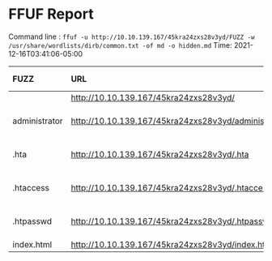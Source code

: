 # FFUF Report

  Command line : `ffuf -u http://10.10.139.167/45kra24zxs28v3yd/FUZZ -w /usr/share/wordlists/dirb/common.txt -of md -o hidden.md`
  Time: 2021-12-16T03:41:06-05:00

  | FUZZ | URL | Redirectlocation | Position | Status Code | Content Length | Content Words | Content Lines | Content Type | ResultFile |
  | :- | :-- | :--------------- | :---- | :------- | :---------- | :------------- | :------------ | :--------- | :----------- |
  |  | http://10.10.139.167/45kra24zxs28v3yd/ |  | 1 | 200 | 418 | 45 | 16 | text/html |  |
  | administrator | http://10.10.139.167/45kra24zxs28v3yd/administrator | http://10.10.139.167/45kra24zxs28v3yd/administrator/ | 319 | 301 | 339 | 20 | 10 | text/html; charset=iso-8859-1 |  |
  | .hta | http://10.10.139.167/45kra24zxs28v3yd/.hta |  | 11 | 403 | 278 | 20 | 10 | text/html; charset=iso-8859-1 |  |
  | .htaccess | http://10.10.139.167/45kra24zxs28v3yd/.htaccess |  | 12 | 403 | 278 | 20 | 10 | text/html; charset=iso-8859-1 |  |
  | .htpasswd | http://10.10.139.167/45kra24zxs28v3yd/.htpasswd |  | 13 | 403 | 278 | 20 | 10 | text/html; charset=iso-8859-1 |  |
  | index.html | http://10.10.139.167/45kra24zxs28v3yd/index.html |  | 2020 | 200 | 418 | 45 | 16 | text/html |  |
  